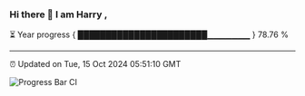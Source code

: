 ### Hi there 👋 I am Harry , 

⏳ Year progress { ███████████████████████▁▁▁▁▁▁▁ } 78.76 %

---

⏰ Updated on Tue, 15 Oct 2024 05:51:10 GMT

![Progress Bar CI](https://github.com/duykhang68/duykhang68/workflows/Progress%20Bar%20CI/badge.svg)
